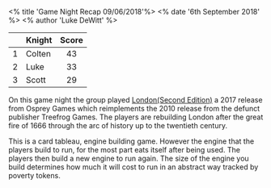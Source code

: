 <% title 'Game Night Recap 09/06/2018'%>
<% date '6th September 2018' %>
<% author 'Luke DeWitt' %>

<div class="grid-score-entry" markdown="1">

| | Knight | Score |
| :---: | --- | :---: |
| 1 | Colten | 43 |
| 2 | Luke | 33 |
| 3 | Scott | 29 |

</div>

On this game night the group played [London(Second Edition)](https://boardgamegeek.com/boardgame/236191/london-second-edition) a 2017 release from Osprey Games which reimplements the 2010 release from the defunct publisher Treefrog Games.  The players are rebuilding London after the great fire of 1666 through the arc of history up to the twentieth century.

This is a card tableau, engine building game.  However the engine that the players build to run, for the most part eats itself after being used.  The players then build a new engine to run again.  The size of the engine you build determines how much it will cost to run in an abstract way tracked by poverty tokens.
